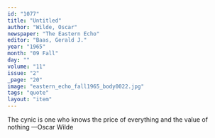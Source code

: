 ```yaml
---
id: "1077"
title: "Untitled"
author: "Wilde, Oscar"
newspaper: "The Eastern Echo"
editor: "Baas, Gerald J."
year: "1965"
month: "09 Fall"
day: ""
volume: "11"
issue: "2"
_page: "20"
image: "eastern_echo_fall1965_body0022.jpg"
tags: "quote"
layout: "item"
---
```

The cynic is one who knows the price of everything
and the value of nothing —Oscar Wilde
